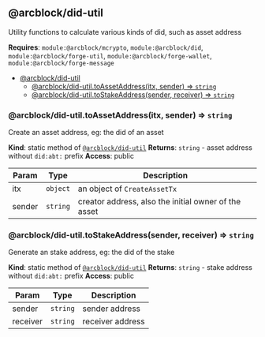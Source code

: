 <a name="module_@arcblock/did-util"></a>

## @arcblock/did-util
Utility functions to calculate various kinds of did, such as asset address

**Requires**: <code>module:@arcblock/mcrypto</code>, <code>module:@arcblock/did</code>, <code>module:@arcblock/forge-util</code>, <code>module:@arcblock/forge-wallet</code>, <code>module:@arcblock/forge-message</code>

- [@arcblock/did-util](#arcblockdid-util)
  - [@arcblock/did-util.toAssetAddress(itx, sender) ⇒ <code>string</code>](#arcblockdid-utiltoassetaddressitx-sender-%E2%87%92-codestringcode)
  - [@arcblock/did-util.toStakeAddress(sender, receiver) ⇒ <code>string</code>](#arcblockdid-utiltostakeaddresssender-receiver-%E2%87%92-codestringcode)

<a name="module_@arcblock/did-util.toAssetAddress"></a>

### @arcblock/did-util.toAssetAddress(itx, sender) ⇒ <code>string</code>
Create an asset address, eg: the did of an asset

**Kind**: static method of [<code>@arcblock/did-util</code>](#module_@arcblock/did-util)
**Returns**: <code>string</code> - asset address without `did:abt:` prefix
**Access**: public

| Param | Type | Description |
| --- | --- | --- |
| itx | <code>object</code> | an object of `CreateAssetTx` |
| sender | <code>string</code> | creator address, also the initial owner of the asset |

<a name="module_@arcblock/did-util.toStakeAddress"></a>

### @arcblock/did-util.toStakeAddress(sender, receiver) ⇒ <code>string</code>
Generate an stake address, eg: the did of the stake

**Kind**: static method of [<code>@arcblock/did-util</code>](#module_@arcblock/did-util)
**Returns**: <code>string</code> - stake address without `did:abt:` prefix
**Access**: public

| Param | Type | Description |
| --- | --- | --- |
| sender | <code>string</code> | sender address |
| receiver | <code>string</code> | receiver address |
